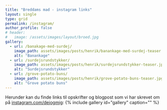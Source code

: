 ```yaml
---
title: "Breddams mad - instagram links"
layout: single
type: grid
permalink: /instagram/
author_profile: false
# header:
#   image: /assets/images/layout/broed.jpg
gallery:
  - url: /banakage-med-surdej/
    image_path: assets/images/posts/henrik/banankage-med-surdej-teaser.jpg
    alt: "Banankage"
  - url: /surdejsrundstykker/
    image_path: assets/images/posts/henrik/surdejsrundstykker-teaser.jpg
    alt: "Surdejsrundstykker" 
  - url: /grove-potato-buns/
    image_path: assets/images/posts/henrik/grove-potato-buns-teaser.jpg
    alt: "Grove potato buns"
---
```

Herunder kan du finde links til opskrifter og blogpost som vi har skrevet om på [instagram.com/dejogmig](https://instagram.com/breddamsmad): 
{% include gallery id="gallery"  caption="" %}